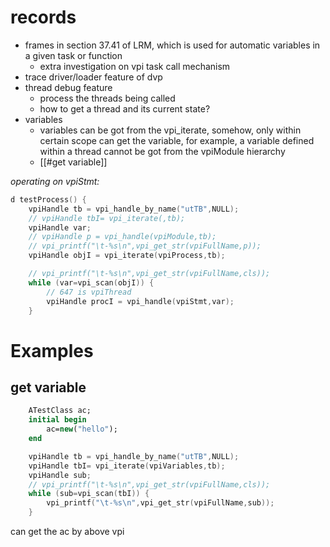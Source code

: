 # records
- frames in section 37.41 of LRM, which is used for automatic variables in a given task or function
	- extra investigation on vpi task call mechanism
- trace driver/loader feature of dvp
- thread debug feature
	- process the threads being called
	- how to get a thread and its current state?
- variables
	- variables can be got from the vpi_iterate, somehow, only within certain scope can get the variable, for example, a variable defined within a thread cannot be got from the vpiModule hierarchy
	- [[#get variable]]

*operating on vpiStmt:*
```cpp
d testProcess() {
    vpiHandle tb = vpi_handle_by_name("utTB",NULL);
    // vpiHandle tbI= vpi_iterate(,tb);
    vpiHandle var;
    // vpiHandle p = vpi_handle(vpiModule,tb);
    // vpi_printf("\t-%s\n",vpi_get_str(vpiFullName,p));
    vpiHandle objI = vpi_iterate(vpiProcess,tb);

    // vpi_printf("\t-%s\n",vpi_get_str(vpiFullName,cls));
    while (var=vpi_scan(objI)) {
        // 647 is vpiThread
        vpiHandle procI = vpi_handle(vpiStmt,var);
    }

```

# Examples
## get variable

```systemverilog
    ATestClass ac;
    initial begin
        ac=new("hello");
    end
```
```cpp
    vpiHandle tb = vpi_handle_by_name("utTB",NULL);
    vpiHandle tbI= vpi_iterate(vpiVariables,tb);
    vpiHandle sub;
    // vpi_printf("\t-%s\n",vpi_get_str(vpiFullName,cls));
    while (sub=vpi_scan(tbI)) {
        vpi_printf("\t-%s\n",vpi_get_str(vpiFullName,sub));
    }
```
can get the ac by above vpi

